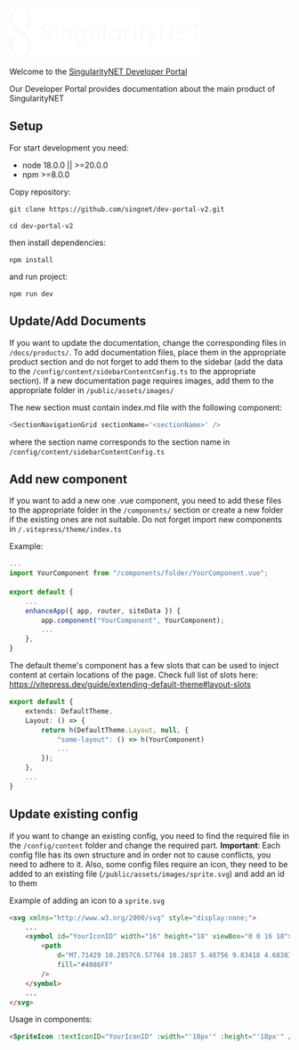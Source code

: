 ![logo](/public/assets/images/common/logo.svg)

Welcome to the [SingularityNET Developer Portal](https://dev.singularitynet.io)

Our Developer Portal provides documentation about the main product of SingularityNET

## Setup

For start development you need:

-   node 18.0.0 || >=20.0.0
-   npm >=8.0.0

Copy repository:

```
git clone https://github.com/singnet/dev-portal-v2.git
```

```
cd dev-portal-v2
```

then install dependencies:

```
npm install
```

and run project:

```
npm run dev
```

## Update/Add Documents

If you want to update the documentation, change the corresponding files in `/docs/products/`. To add documentation files, place them in the appropriate product section and do not forget to add them to the sidebar (add the data to the `/config/content/sidebarContentConfig.ts` to the appropriate section). If a new documentation page requires images, add them to the appropriate folder in `/public/assets/images/`

The new section must contain index.md file with the following component:

```js
<SectionNavigationGrid sectionName='<sectionName>' />
```

where the section name corresponds to the section name in `/config/content/sidebarContentConfig.ts`

## Add new component

If you want to add a new one .vue component, you need to add these files to the appropriate folder in the `/components/` section or create a new folder if the existing ones are not suitable. Do not forget import new components in `/.vitepress/theme/index.ts`

Example:

```ts
...
import YourComponent from "/components/folder/YourComponent.vue";

export default {
    ...
    enhanceApp({ app, router, siteData }) {
        app.component("YourComponent", YourComponent);
        ...
    },
}
```

The default theme's <Layout/> component has a few slots that can be used to inject content at certain locations of the page. Check full list of slots here: https://vitepress.dev/guide/extending-default-theme#layout-slots

```ts
export default {
    extends: DefaultTheme,
    Layout: () => {
        return h(DefaultTheme.Layout, null, {
            "some-layout": () => h(YourComponent)
            ...
        });
    },
    ...
}
```

## Update existing config

if you want to change an existing config, you need to find the required file in the `/config/content` folder and change the required part. **Important**: Each config file has its own structure and in order not to cause conflicts, you need to adhere to it.
Also, some config files require an icon, they need to be added to an existing file (`/public/assets/images/sprite.svg`) and add an id to them

Example of adding an icon to a `sprite.svg`

```html
<svg xmlns="http://www.w3.org/2000/svg" style="display:none;">
    ...
    <symbol id="YourIconID" width="16" height="18" viewBox="0 0 16 18">
        <path
            d="M7.71429 10.2857C6.57764 10.2857 5.48756 9.83418 4.68383 9.03046C3.8801 8.22673 3.42857 7.13664 3.42857 6H5.14286C5.14286 6.68199 5.41377 7.33604 5.89601 7.81827C6.37825 8.30051 7.0323 8.57143 7.71429 8.57143C8.39627 8.57143 9.05032 8.30051 9.53256 7.81827C10.0148 7.33604 10.2857 6.68199 10.2857 6H12C12 7.13664 11.5485 8.22673 10.7447 9.03046C9.94102 9.83418 8.85093 10.2857 7.71429 10.2857ZM7.71429 1.71429C8.39627 1.71429 9.05032 1.9852 9.53256 2.46744C10.0148 2.94968 10.2857 3.60373 10.2857 4.28571H5.14286C5.14286 3.60373 5.41377 2.94968 5.89601 2.46744C6.37825 1.9852 7.0323 1.71429 7.71429 1.71429ZM13.7143 4.28571H12C12 3.72291 11.8891 3.16561 11.6738 2.64564C11.4584 2.12568 11.1427 1.65322 10.7447 1.25526C10.3468 0.857291 9.87432 0.541608 9.35436 0.326231C8.83439 0.110853 8.27709 0 7.71429 0C6.57764 0 5.48756 0.451529 4.68383 1.25526C3.8801 2.05898 3.42857 3.14907 3.42857 4.28571H1.71429C0.762857 4.28571 0 5.04857 0 6V16.2857C0 16.7404 0.180612 17.1764 0.502103 17.4979C0.823593 17.8194 1.25963 18 1.71429 18H13.7143C14.1689 18 14.605 17.8194 14.9265 17.4979C15.248 17.1764 15.4286 16.7404 15.4286 16.2857V6C15.4286 5.04857 14.6571 4.28571 13.7143 4.28571Z"
            fill="#4086FF"
        />
    </symbol>
    ...
</svg>
```

Usage in components:

```html
<SpriteIcon :textIconID="YourIconID" :width="'18px'" :height="'18px'" />
```
